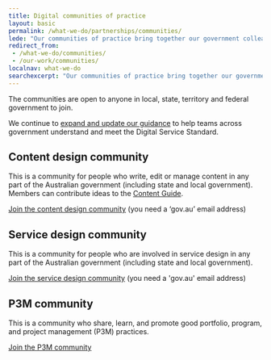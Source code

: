 ```yaml
---
title: Digital communities of practice
layout: basic
permalink: /what-we-do/partnerships/communities/
lede: "Our communities of practice bring together our government colleagues to collaborate, showcase work, solve problems and explore best practice."
redirect_from:
 - /what-we-do/communities/
 - /our-work/communities/
localnav: what-we-do
searchexcerpt: "Our communities of practice bring together our government colleagues to collaborate, showcase work, solve problems and explore best practice. The communities are open to anyone in local, state and federal government to join."
---
```


The communities are open to anyone in local, state, territory and federal government to join.

We continue to [expand and update our guidance](https://www.dta.gov.au/standard/design-guides/) to help teams across government understand and meet the Digital Service Standard.

## Content design community

This is a community for people who write, edit or manage content in any part of the Australian government (including state and local government). Members can contribute ideas to the [Content Guide](https://guides.service.gov.au/content-guide/).

[Join the content design community](mailto:content@digital.gov.au) (you need a ‘gov.au’ email address)

## Service design community

This is a community for people who are involved in service design in any part of the Australian government (including state and local government).

[Join the service design community](https://docs.google.com/a/digital.gov.au/forms/d/e/1FAIpQLSew8K2LIZNFI8k1r9a3p6gQuIkuJ8b-7Yl99HI0W_gTZRgjkg/viewform?c=0&w=1) (you need a 'gov.au' email address)

## P3M community

This is a community who share, learn, and promote good portfolio, program, and project management (P3M) practices.

[Join the P3M community](https://docs.google.com/a/digital.gov.au/forms/d/1H-xj-FAB8xW9ML-hn9z5i7ql9ai07C--cLzPOqiXIs0/viewform?edit_requested=true)
